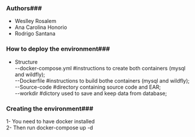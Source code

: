 ### Authors###  
 -  Weslley Rosalem  
 -  Ana Carolina Honorio  
 -  Rodrigo Santana  

###  How to deploy the environment###  
 - Structure  
 --docker-compose.yml #instructions to create both containers (mysql and wildfly);  
 --Dockerfile #instructions to build bothe containers (mysql and wildfly);  
 --Source-code #directory containing source code and EAR;  
 --workdir #dictory used to save and keep data from database;  

### Creating the environment###  
1- You need to have docker installed  
2- Then run docker-compose up -d  


